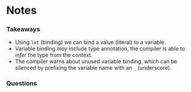 # Notes

### Takeaways
- Using `let` (binding) we can bind a value (literal) to a variable.
- Variable binding *may* include type annotation, the compiler is able to *infer* the type from the context.
- The compiler warns about unused variable binding, which can be silenced by prefixing the variable name with an `_` (underscore).

### Questions
